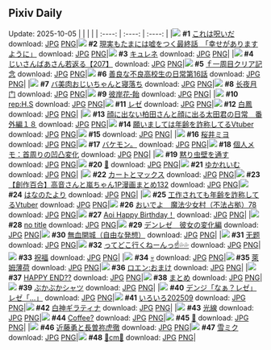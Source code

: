 ## Pixiv Daily
Update: 2025-10-05
|      |      |      |
| :----: | :----: | :----: |
|![](https://pixiv.microyu.workers.dev/c/240x480/img-master/img/2025/10/03/07/30/03/135812217_p0_master1200.jpg) **#1** [これは呪いだ](https://www.pixiv.net/artworks/135812217) download: [JPG](https://pixiv.microyu.workers.dev/img-original/img/2025/10/03/07/30/03/135812217_p0.jpg) [PNG](https://pixiv.microyu.workers.dev/img-original/img/2025/10/03/07/30/03/135812217_p0.png)|![](https://pixiv.microyu.workers.dev/c/240x480/img-master/img/2025/10/04/15/01/45/135857717_p0_master1200.jpg) **#2** [現実もたまには嘘をつく最終話　「幸せがありますように」](https://www.pixiv.net/artworks/135857717) download: [JPG](https://pixiv.microyu.workers.dev/img-original/img/2025/10/04/15/01/45/135857717_p0.jpg) [PNG](https://pixiv.microyu.workers.dev/img-original/img/2025/10/04/15/01/45/135857717_p0.png)|![](https://pixiv.microyu.workers.dev/c/240x480/img-master/img/2025/10/03/00/00/21/135802896_p0_master1200.jpg) **#3** [キュレネ](https://www.pixiv.net/artworks/135802896) download: [JPG](https://pixiv.microyu.workers.dev/img-original/img/2025/10/03/00/00/21/135802896_p0.jpg) [PNG](https://pixiv.microyu.workers.dev/img-original/img/2025/10/03/00/00/21/135802896_p0.png)|
|![](https://pixiv.microyu.workers.dev/c/240x480/img-master/img/2025/10/04/11/00/08/135854279_p0_master1200.jpg) **#4** [じいさんばあさん若返る【207】](https://www.pixiv.net/artworks/135854279) download: [JPG](https://pixiv.microyu.workers.dev/img-original/img/2025/10/04/11/00/08/135854279_p0.jpg) [PNG](https://pixiv.microyu.workers.dev/img-original/img/2025/10/04/11/00/08/135854279_p0.png)|![](https://pixiv.microyu.workers.dev/c/240x480/img-master/img/2025/10/03/01/47/07/135806808_p0_master1200.jpg) **#5** [ｆ一周目クリア記念](https://www.pixiv.net/artworks/135806808) download: [JPG](https://pixiv.microyu.workers.dev/img-original/img/2025/10/03/01/47/07/135806808_p0.jpg) [PNG](https://pixiv.microyu.workers.dev/img-original/img/2025/10/03/01/47/07/135806808_p0.png)|![](https://pixiv.microyu.workers.dev/c/240x480/img-master/img/2025/10/04/08/00/45/135850423_p0_master1200.jpg) **#6** [善良な不良高校生の日常第16話](https://www.pixiv.net/artworks/135850423) download: [JPG](https://pixiv.microyu.workers.dev/img-original/img/2025/10/04/08/00/45/135850423_p0.jpg) [PNG](https://pixiv.microyu.workers.dev/img-original/img/2025/10/04/08/00/45/135850423_p0.png)|
|![](https://pixiv.microyu.workers.dev/c/240x480/img-master/img/2025/10/04/00/01/45/135840078_p0_master1200.jpg) **#7** [バ美肉おじいちゃんと寝落ち](https://www.pixiv.net/artworks/135840078) download: [JPG](https://pixiv.microyu.workers.dev/img-original/img/2025/10/04/00/01/45/135840078_p0.jpg) [PNG](https://pixiv.microyu.workers.dev/img-original/img/2025/10/04/00/01/45/135840078_p0.png)|![](https://pixiv.microyu.workers.dev/c/240x480/img-master/img/2025/10/03/14/55/31/135820216_p0_master1200.jpg) **#8** [长夜月门](https://www.pixiv.net/artworks/135820216) download: [JPG](https://pixiv.microyu.workers.dev/img-original/img/2025/10/03/14/55/31/135820216_p0.jpg) [PNG](https://pixiv.microyu.workers.dev/img-original/img/2025/10/03/14/55/31/135820216_p0.png)|![](https://pixiv.microyu.workers.dev/c/240x480/img-master/img/2025/10/03/13/15/52/135818417_p0_master1200.jpg) **#9** [彼岸花‐飴](https://www.pixiv.net/artworks/135818417) download: [JPG](https://pixiv.microyu.workers.dev/img-original/img/2025/10/03/13/15/52/135818417_p0.jpg) [PNG](https://pixiv.microyu.workers.dev/img-original/img/2025/10/03/13/15/52/135818417_p0.png)|
|![](https://pixiv.microyu.workers.dev/c/240x480/img-master/img/2025/10/03/00/30/03/135804445_p0_master1200.jpg) **#10** [rep:H.S](https://www.pixiv.net/artworks/135804445) download: [JPG](https://pixiv.microyu.workers.dev/img-original/img/2025/10/03/00/30/03/135804445_p0.jpg) [PNG](https://pixiv.microyu.workers.dev/img-original/img/2025/10/03/00/30/03/135804445_p0.png)|![](https://pixiv.microyu.workers.dev/c/240x480/img-master/img/2025/10/03/14/55/51/135820221_p0_master1200.jpg) **#11** [レゼ](https://www.pixiv.net/artworks/135820221) download: [JPG](https://pixiv.microyu.workers.dev/img-original/img/2025/10/03/14/55/51/135820221_p0.jpg) [PNG](https://pixiv.microyu.workers.dev/img-original/img/2025/10/03/14/55/51/135820221_p0.png)|![](https://pixiv.microyu.workers.dev/c/240x480/img-master/img/2025/10/03/18/29/27/135825671_p0_master1200.jpg) **#12** [白鳳](https://www.pixiv.net/artworks/135825671) download: [JPG](https://pixiv.microyu.workers.dev/img-original/img/2025/10/03/18/29/27/135825671_p0.jpg) [PNG](https://pixiv.microyu.workers.dev/img-original/img/2025/10/03/18/29/27/135825671_p0.png)|
|![](https://pixiv.microyu.workers.dev/c/240x480/img-master/img/2025/10/03/14/13/12/135819481_p0_master1200.jpg) **#13** [顔に出ない柏田さんと顔に出る太田君の日常　番外編１８](https://www.pixiv.net/artworks/135819481) download: [JPG](https://pixiv.microyu.workers.dev/img-original/img/2025/10/03/14/13/12/135819481_p0.jpg) [PNG](https://pixiv.microyu.workers.dev/img-original/img/2025/10/03/14/13/12/135819481_p0.png)|![](https://pixiv.microyu.workers.dev/c/240x480/img-master/img/2025/10/03/21/04/14/135831964_p0_master1200.jpg) **#14** [願いましては年齢を詐称してるVtuber](https://www.pixiv.net/artworks/135831964) download: [JPG](https://pixiv.microyu.workers.dev/img-original/img/2025/10/03/21/04/14/135831964_p0.jpg) [PNG](https://pixiv.microyu.workers.dev/img-original/img/2025/10/03/21/04/14/135831964_p0.png)|![](https://s.pximg.net/common/images/limit_unviewable_s.png) **#15** [](https://www.pixiv.net/artworks/135805823) download: [JPG](https://s.pximg.net/common/images/limit_unviewable_s.png) [PNG](https://s.pximg.net/common/images/limit_unviewable_s.png)|
|![](https://pixiv.microyu.workers.dev/c/240x480/img-master/img/2025/10/04/00/00/20/135839794_p0_master1200.jpg) **#16** [桜井ミヨ](https://www.pixiv.net/artworks/135839794) download: [JPG](https://pixiv.microyu.workers.dev/img-original/img/2025/10/04/00/00/20/135839794_p0.jpg) [PNG](https://pixiv.microyu.workers.dev/img-original/img/2025/10/04/00/00/20/135839794_p0.png)|![](https://pixiv.microyu.workers.dev/c/240x480/img-master/img/2025/10/04/12/25/41/135856754_p0_master1200.jpg) **#17** [バケモン。](https://www.pixiv.net/artworks/135856754) download: [JPG](https://pixiv.microyu.workers.dev/img-original/img/2025/10/04/12/25/41/135856754_p0.jpg) [PNG](https://pixiv.microyu.workers.dev/img-original/img/2025/10/04/12/25/41/135856754_p0.png)|![](https://pixiv.microyu.workers.dev/c/240x480/img-master/img/2025/10/04/06/00/11/135848347_p0_master1200.jpg) **#18** [個人メモ：首周りの凹凸変化](https://www.pixiv.net/artworks/135848347) download: [JPG](https://pixiv.microyu.workers.dev/img-original/img/2025/10/04/06/00/11/135848347_p0.jpg) [PNG](https://pixiv.microyu.workers.dev/img-original/img/2025/10/04/06/00/11/135848347_p0.png)|
|![](https://pixiv.microyu.workers.dev/c/240x480/img-master/img/2025/10/03/07/05/31/135811828_p0_master1200.jpg) **#19** [黙り虫壁を通す](https://www.pixiv.net/artworks/135811828) download: [JPG](https://pixiv.microyu.workers.dev/img-original/img/2025/10/03/07/05/31/135811828_p0.jpg) [PNG](https://pixiv.microyu.workers.dev/img-original/img/2025/10/03/07/05/31/135811828_p0.png)|![](https://pixiv.microyu.workers.dev/c/240x480/img-master/img/2025/10/04/00/00/19/135839784_p0_master1200.jpg) **#20** [💌](https://www.pixiv.net/artworks/135839784) download: [JPG](https://pixiv.microyu.workers.dev/img-original/img/2025/10/04/00/00/19/135839784_p0.jpg) [PNG](https://pixiv.microyu.workers.dev/img-original/img/2025/10/04/00/00/19/135839784_p0.png)|![](https://pixiv.microyu.workers.dev/c/240x480/img-master/img/2025/10/03/00/00/23/135802905_p0_master1200.jpg) **#21** [ゆかれいむ](https://www.pixiv.net/artworks/135802905) download: [JPG](https://pixiv.microyu.workers.dev/img-original/img/2025/10/03/00/00/23/135802905_p0.jpg) [PNG](https://pixiv.microyu.workers.dev/img-original/img/2025/10/03/00/00/23/135802905_p0.png)|
|![](https://pixiv.microyu.workers.dev/c/240x480/img-master/img/2025/10/03/00/00/13/135802851_p0_master1200.jpg) **#22** [カートとマックス](https://www.pixiv.net/artworks/135802851) download: [JPG](https://pixiv.microyu.workers.dev/img-original/img/2025/10/03/00/00/13/135802851_p0.jpg) [PNG](https://pixiv.microyu.workers.dev/img-original/img/2025/10/03/00/00/13/135802851_p0.png)|![](https://pixiv.microyu.workers.dev/c/240x480/img-master/img/2025/10/04/00/02/53/135840199_p0_master1200.jpg) **#23** [【創作百合】高音さんと嵐ちゃん1P漫画まとめ132](https://www.pixiv.net/artworks/135840199) download: [JPG](https://pixiv.microyu.workers.dev/img-original/img/2025/10/04/00/02/53/135840199_p0.jpg) [PNG](https://pixiv.microyu.workers.dev/img-original/img/2025/10/04/00/02/53/135840199_p0.png)|![](https://pixiv.microyu.workers.dev/c/240x480/img-master/img/2025/10/03/15/31/03/135820870_p0_master1200.jpg) **#24** [はなのたより](https://www.pixiv.net/artworks/135820870) download: [JPG](https://pixiv.microyu.workers.dev/img-original/img/2025/10/03/15/31/03/135820870_p0.jpg) [PNG](https://pixiv.microyu.workers.dev/img-original/img/2025/10/03/15/31/03/135820870_p0.png)|
|![](https://pixiv.microyu.workers.dev/c/240x480/img-master/img/2025/10/04/21/00/45/135873295_p0_master1200.jpg) **#25** [工作されても年齢を詐称してるVtuber](https://www.pixiv.net/artworks/135873295) download: [JPG](https://pixiv.microyu.workers.dev/img-original/img/2025/10/04/21/00/45/135873295_p0.jpg) [PNG](https://pixiv.microyu.workers.dev/img-original/img/2025/10/04/21/00/45/135873295_p0.png)|![](https://pixiv.microyu.workers.dev/c/240x480/img-master/img/2025/10/04/12/01/07/135856019_p0_master1200.jpg) **#26** [おいでよ　魔法少女村（不法占拠）78](https://www.pixiv.net/artworks/135856019) download: [JPG](https://pixiv.microyu.workers.dev/img-original/img/2025/10/04/12/01/07/135856019_p0.jpg) [PNG](https://pixiv.microyu.workers.dev/img-original/img/2025/10/04/12/01/07/135856019_p0.png)|![](https://pixiv.microyu.workers.dev/c/240x480/img-master/img/2025/10/04/00/00/22/135839805_p0_master1200.jpg) **#27** [Aoi Happy Birthday！](https://www.pixiv.net/artworks/135839805) download: [JPG](https://pixiv.microyu.workers.dev/img-original/img/2025/10/04/00/00/22/135839805_p0.jpg) [PNG](https://pixiv.microyu.workers.dev/img-original/img/2025/10/04/00/00/22/135839805_p0.png)|
|![](https://pixiv.microyu.workers.dev/c/240x480/img-master/img/2025/10/03/20/18/08/135829817_p0_master1200.jpg) **#28** [no title](https://www.pixiv.net/artworks/135829817) download: [JPG](https://pixiv.microyu.workers.dev/img-original/img/2025/10/03/20/18/08/135829817_p0.jpg) [PNG](https://pixiv.microyu.workers.dev/img-original/img/2025/10/03/20/18/08/135829817_p0.png)|![](https://pixiv.microyu.workers.dev/c/240x480/img-master/img/2025/10/03/15/42/18/135821086_p0_master1200.jpg) **#29** [デンレゼ　彼女の変化編](https://www.pixiv.net/artworks/135821086) download: [JPG](https://pixiv.microyu.workers.dev/img-original/img/2025/10/03/15/42/18/135821086_p0.jpg) [PNG](https://pixiv.microyu.workers.dev/img-original/img/2025/10/03/15/42/18/135821086_p0.png)|![](https://pixiv.microyu.workers.dev/c/240x480/img-master/img/2025/10/03/00/33/28/135804630_p0_master1200.jpg) **#30** [無血開城（自由な発想）](https://www.pixiv.net/artworks/135804630) download: [JPG](https://pixiv.microyu.workers.dev/img-original/img/2025/10/03/00/33/28/135804630_p0.jpg) [PNG](https://pixiv.microyu.workers.dev/img-original/img/2025/10/03/00/33/28/135804630_p0.png)|
|![](https://pixiv.microyu.workers.dev/c/240x480/img-master/img/2025/10/03/02/02/28/135807194_p0_master1200.jpg) **#31** [无题](https://www.pixiv.net/artworks/135807194) download: [JPG](https://pixiv.microyu.workers.dev/img-original/img/2025/10/03/02/02/28/135807194_p0.jpg) [PNG](https://pixiv.microyu.workers.dev/img-original/img/2025/10/03/02/02/28/135807194_p0.png)|![](https://pixiv.microyu.workers.dev/c/240x480/img-master/img/2025/10/03/00/01/03/135803042_p0_master1200.jpg) **#32** [ってどこ行くねーんっ☝️💦💦](https://www.pixiv.net/artworks/135803042) download: [JPG](https://pixiv.microyu.workers.dev/img-original/img/2025/10/03/00/01/03/135803042_p0.jpg) [PNG](https://pixiv.microyu.workers.dev/img-original/img/2025/10/03/00/01/03/135803042_p0.png)|![](https://pixiv.microyu.workers.dev/c/240x480/img-master/img/2025/10/04/21/59/26/135875993_p0_master1200.jpg) **#33** [祝福](https://www.pixiv.net/artworks/135875993) download: [JPG](https://pixiv.microyu.workers.dev/img-original/img/2025/10/04/21/59/26/135875993_p0.jpg) [PNG](https://pixiv.microyu.workers.dev/img-original/img/2025/10/04/21/59/26/135875993_p0.png)|
|![](https://pixiv.microyu.workers.dev/c/240x480/img-master/img/2025/10/03/11/38/51/135816299_p0_master1200.jpg) **#34** [💀](https://www.pixiv.net/artworks/135816299) download: [JPG](https://pixiv.microyu.workers.dev/img-original/img/2025/10/03/11/38/51/135816299_p0.jpg) [PNG](https://pixiv.microyu.workers.dev/img-original/img/2025/10/03/11/38/51/135816299_p0.png)|![](https://pixiv.microyu.workers.dev/c/240x480/img-master/img/2025/10/03/20/24/40/135830047_p0_master1200.jpg) **#35** [萊姆薄荷](https://www.pixiv.net/artworks/135830047) download: [JPG](https://pixiv.microyu.workers.dev/img-original/img/2025/10/03/20/24/40/135830047_p0.jpg) [PNG](https://pixiv.microyu.workers.dev/img-original/img/2025/10/03/20/24/40/135830047_p0.png)|![](https://pixiv.microyu.workers.dev/c/240x480/img-master/img/2025/10/03/19/16/46/135827410_p0_master1200.jpg) **#36** [ロエン:おまけ](https://www.pixiv.net/artworks/135827410) download: [JPG](https://pixiv.microyu.workers.dev/img-original/img/2025/10/03/19/16/46/135827410_p0.jpg) [PNG](https://pixiv.microyu.workers.dev/img-original/img/2025/10/03/19/16/46/135827410_p0.png)|
|![](https://pixiv.microyu.workers.dev/c/240x480/img-master/img/2025/10/03/18/41/26/135826089_p0_master1200.jpg) **#37** [HAPPY END??](https://www.pixiv.net/artworks/135826089) download: [JPG](https://pixiv.microyu.workers.dev/img-original/img/2025/10/03/18/41/26/135826089_p0.jpg) [PNG](https://pixiv.microyu.workers.dev/img-original/img/2025/10/03/18/41/26/135826089_p0.png)|![](https://pixiv.microyu.workers.dev/c/240x480/img-master/img/2025/10/03/01/53/55/135806960_p0_master1200.jpg) **#38** [まとめ](https://www.pixiv.net/artworks/135806960) download: [JPG](https://pixiv.microyu.workers.dev/img-original/img/2025/10/03/01/53/55/135806960_p0.jpg) [PNG](https://pixiv.microyu.workers.dev/img-original/img/2025/10/03/01/53/55/135806960_p0.png)|![](https://pixiv.microyu.workers.dev/c/240x480/img-master/img/2025/10/03/01/24/13/135806244_p0_master1200.jpg) **#39** [ぶかぶかシャツ](https://www.pixiv.net/artworks/135806244) download: [JPG](https://pixiv.microyu.workers.dev/img-original/img/2025/10/03/01/24/13/135806244_p0.jpg) [PNG](https://pixiv.microyu.workers.dev/img-original/img/2025/10/03/01/24/13/135806244_p0.png)|
|![](https://pixiv.microyu.workers.dev/c/240x480/img-master/img/2025/10/04/00/00/13/135839742_p0_master1200.jpg) **#40** [デンジ「なぁ？レゼ」レゼ「…」](https://www.pixiv.net/artworks/135839742) download: [JPG](https://pixiv.microyu.workers.dev/img-original/img/2025/10/04/00/00/13/135839742_p0.jpg) [PNG](https://pixiv.microyu.workers.dev/img-original/img/2025/10/04/00/00/13/135839742_p0.png)|![](https://pixiv.microyu.workers.dev/c/240x480/img-master/img/2025/10/03/13/26/50/135818598_p0_master1200.jpg) **#41** [いろいろ202509](https://www.pixiv.net/artworks/135818598) download: [JPG](https://pixiv.microyu.workers.dev/img-original/img/2025/10/03/13/26/50/135818598_p0.jpg) [PNG](https://pixiv.microyu.workers.dev/img-original/img/2025/10/03/13/26/50/135818598_p0.png)|![](https://pixiv.microyu.workers.dev/c/240x480/img-master/img/2025/10/04/21/43/08/135875342_p0_master1200.jpg) **#42** [白神ギラティナ](https://www.pixiv.net/artworks/135875342) download: [JPG](https://pixiv.microyu.workers.dev/img-original/img/2025/10/04/21/43/08/135875342_p0.jpg) [PNG](https://pixiv.microyu.workers.dev/img-original/img/2025/10/04/21/43/08/135875342_p0.png)|
|![](https://pixiv.microyu.workers.dev/c/240x480/img-master/img/2025/10/04/19/35/25/135869669_p0_master1200.jpg) **#43** [光線](https://www.pixiv.net/artworks/135869669) download: [JPG](https://pixiv.microyu.workers.dev/img-original/img/2025/10/04/19/35/25/135869669_p0.jpg) [PNG](https://pixiv.microyu.workers.dev/img-original/img/2025/10/04/19/35/25/135869669_p0.png)|![](https://pixiv.microyu.workers.dev/c/240x480/img-master/img/2025/10/03/20/04/02/135829294_p0_master1200.jpg) **#44** [Coffee?](https://www.pixiv.net/artworks/135829294) download: [JPG](https://pixiv.microyu.workers.dev/img-original/img/2025/10/03/20/04/02/135829294_p0.jpg) [PNG](https://pixiv.microyu.workers.dev/img-original/img/2025/10/03/20/04/02/135829294_p0.png)|![](https://pixiv.microyu.workers.dev/c/240x480/img-master/img/2025/10/04/00/02/14/135840141_p0_master1200.jpg) **#45** [💙](https://www.pixiv.net/artworks/135840141) download: [JPG](https://pixiv.microyu.workers.dev/img-original/img/2025/10/04/00/02/14/135840141_p0.jpg) [PNG](https://pixiv.microyu.workers.dev/img-original/img/2025/10/04/00/02/14/135840141_p0.png)|
|![](https://pixiv.microyu.workers.dev/c/240x480/img-master/img/2025/10/03/15/41/49/135821073_p0_master1200.jpg) **#46** [近藤勇と長曽祢虎徹](https://www.pixiv.net/artworks/135821073) download: [JPG](https://pixiv.microyu.workers.dev/img-original/img/2025/10/03/15/41/49/135821073_p0.jpg) [PNG](https://pixiv.microyu.workers.dev/img-original/img/2025/10/03/15/41/49/135821073_p0.png)|![](https://pixiv.microyu.workers.dev/c/240x480/img-master/img/2025/10/04/14/10/02/135859391_p0_master1200.jpg) **#47** [雪ミク](https://www.pixiv.net/artworks/135859391) download: [JPG](https://pixiv.microyu.workers.dev/img-original/img/2025/10/04/14/10/02/135859391_p0.jpg) [PNG](https://pixiv.microyu.workers.dev/img-original/img/2025/10/04/14/10/02/135859391_p0.png)|![](https://pixiv.microyu.workers.dev/c/240x480/img-master/img/2025/10/03/20/32/14/135830413_p0_master1200.jpg) **#48** [🖤cm🤍](https://www.pixiv.net/artworks/135830413) download: [JPG](https://pixiv.microyu.workers.dev/img-original/img/2025/10/03/20/32/14/135830413_p0.jpg) [PNG](https://pixiv.microyu.workers.dev/img-original/img/2025/10/03/20/32/14/135830413_p0.png)|
